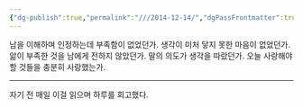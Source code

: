 ```yaml
---
{"dg-publish":true,"permalink":"///2014-12-14/","dgPassFrontmatter":true}
---
```



남을 이해하며 인정하는데 부족함이 없었던가.
생각이 미처 닿지 못한 마음이 없었던가.
앎이 부족한 것을 남에게 전하지 않았던가.
말의 의도가 생각을 따랐던가.
오늘 사랑해야 할 것들을 충분히 사랑했는가.

---

자기 전 매일 이걸 읽으며 하루를 회고했다.